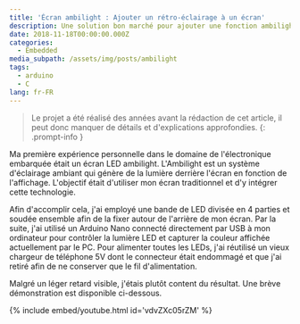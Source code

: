 ```yaml
---
title: 'Écran ambilight : Ajouter un rétro-éclairage à un écran'
description: Une solution bon marché pour ajouter une fonction ambilight à un écran.
date: 2018-11-18T00:00:00.000Z
categories:
  - Embedded
media_subpath: /assets/img/posts/ambilight
tags:
  - arduino
  - C
lang: fr-FR
---
```


> Le projet a été réalisé des années avant la rédaction de cet article, il peut donc manquer de détails et d'explications approfondies.
{: .prompt-info }

Ma première expérience personnelle dans le domaine de l'électronique embarquée était un écran LED ambilight. L'Ambilight est un système d'éclairage ambiant qui génère de la lumière derrière l'écran en fonction de l'affichage. L'objectif était d'utiliser mon écran traditionnel et d'y intégrer cette technologie. 

Afin d'accomplir cela, j'ai employé une bande de LED divisée en 4 parties et soudée ensemble afin de la fixer autour de l'arrière de mon écran. Par la suite, j'ai utilisé un Arduino Nano connecté directement par USB à mon ordinateur pour contrôler la lumière LED et capturer la couleur affichée actuellement par le PC. 
Pour alimenter toutes les LEDs, j'ai réutilisé un vieux chargeur de téléphone 5V dont le connecteur était endommagé et que j'ai retiré afin de ne conserver que le fil d'alimentation. 

Malgré un léger retard visible, j'étais plutôt content du résultat. Une brève démonstration est disponible ci-dessous.

{% include embed/youtube.html id='vdvZXc05rZM' %}
